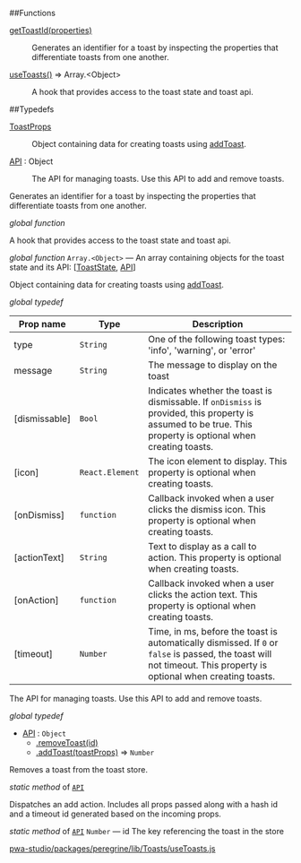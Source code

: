 ##Functions

<dl>
<dt><a href="#getToastId">getToastId(properties)</a></dt>
<dd>

Generates an identifier for a toast by inspecting the properties that
differentiate toasts from one another.

</dd>
<dt><a href="#useToasts">useToasts()</a> ⇒ <inlineCode>Array.&lt;Object&gt;</inlineCode></dt>
<dd>

A hook that provides access to the toast state and toast api.

</dd>
</dl>

##Typedefs

<dl>
<dt><a href="#ToastProps">ToastProps</a></dt>
<dd>

Object containing data for creating toasts using [addToast](#API.addToast).

</dd>
<dt><a href="#API">API</a> : <inlineCode>Object</inlineCode></dt>
<dd>

The API for managing toasts.
Use this API to add and remove toasts.

</dd>
</dl>


Generates an identifier for a toast by inspecting the properties that
differentiate toasts from one another.

*global* *function*

A hook that provides access to the toast state and toast api.

*global* *function*
`Array.<Object>` — An array containing objects for the toast state and its API: [[ToastState](../useToastContext#ToastState), [API](#API)]

Object containing data for creating toasts using [addToast](#API.addToast).

*global* *typedef*

| Prop name | Type | Description |
| --- | --- | --- |
| type | `String` | One of the following toast types: 'info', 'warning',   or 'error' |
| message | `String` | The message to display on the toast |
| [dismissable] | `Bool` | Indicates whether the toast is dismissable.   If `onDismiss` is provided, this property is assumed to be true.   This property is optional when creating toasts. |
| [icon] | `React.Element` | The icon element to display.   This property is optional when creating toasts. |
| [onDismiss] | `function` | Callback invoked when a user clicks the   dismiss icon.   This property is optional when creating toasts. |
| [actionText] | `String` | Text to display as a call to action.   This property is optional when creating toasts. |
| [onAction] | `function` | Callback invoked when a user clicks the action   text.   This property is optional when creating toasts. |
| [timeout] | `Number` | Time, in ms, before the toast is automatically   dismissed.   If `0` or `false` is passed, the toast will not timeout.   This property is optional when creating toasts. |


The API for managing toasts.
Use this API to add and remove toasts.

*global* *typedef*

* [API](#API) : `Object`
    * [.removeToast(id)](#API.removeToast)
    * [.addToast(toastProps)](#API.addToast) ⇒ `Number`


Removes a toast from the toast store.

*static* *method* of [`API`](#API)

Dispatches an add action. Includes all props passed along with a hash id
and a timeout id generated based on the incoming props.

*static* *method* of [`API`](#API)
`Number` — id The key referencing the toast in the store


[pwa-studio/packages/peregrine/lib/Toasts/useToasts.js](https://github.com/magento/pwa-studio/blob/develop/packages/peregrine/lib/Toasts/useToasts.js)